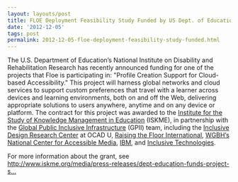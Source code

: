 ```yaml
---
layout: layouts/post
title: FLOE Deployment Feasibility Study Funded by US Dept. of Education
date: '2012-12-05'
tags: post
permalink: 2012-12-05-floe-deployment-feasibility-study-funded.html
---
```

<p>
The U.S. Department of Education’s National Institute on Disability and Rehabilitation
Research has recently announced funding for one of the projects that Floe is
participating in: "Profile Creation Support for Cloud-based Accessibility."
This project will harness global networks and cloud services to support
custom preferences that travel with a learner across devices and learning
environments, both on and off the Web, delivering appropriate solutions to
users anywhere, anytime and on any device or platform. The contract for
this project was awarded to the <a href="http://www.iskme.org/">Institute
for the Study of Knowledge Management in Education</a> (ISKME), in partnership
with the <a href="http://gpii.net/">Global Public Inclusive Infrastructure</a>
(GPII) team, including the <a href="http://idrc.ocadu.ca">Inclusive Design
Research Center</a> at OCAD U, <a href="http://raisingthefloor.org/">Raising
the Floor International</a>, <a href="http://ncam.wgbh.org/">WGBH’s National
Center for Accessible Media</a>, <a href="http://www.ibm.com/us/en/">IBM</a>,
and <a href="http://inclusive.com/">Inclusive Technologies</a>.
</p>
<p>
For more information about the grant,
see <a title="Deptartment of Education Funda Projects Supporting Expanded
Level of Disability Access"
href="http://www.iskme.org/media/press-releases/dept-education-funds-proje
ct-supporting-expanded-level-disability-access">
http://www.iskme.org/media/press-releases/dept-education-funds-project-s...</a>
</p>
